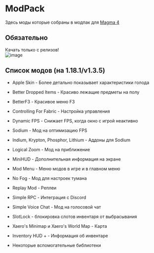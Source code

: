 # ModPack

Здесь моды которые собраны в модпак для [Magma 4](https://magma4.ml)

## Обязательно

Качать только с релизов!  
![image](https://user-images.githubusercontent.com/71085027/147647076-c593e928-7949-4e75-a227-49f782a8f08f.png)

## Список модов (на 1.18.1/v1.3.5)

* Apple Skin - Более детально показывает характеристики голода

* Better Dropped Items - Красиво лежащие предметы на полу

* BetterF3 - Красивое меню F3

* Controlling For Fabric - Настройка управления

* Dynamic FPS - Снижает FPS, когда окно с игрой неактивно

* Sodium - Мод на оптимизацию FPS

* Indium, Krypton, Phosphor, Lithium - Аддоны для Sodium

* Logical Zoom - Мод на приближение

* MiniHUD - Дополнительная информация на экране

* Mod Menu - Меню модов в игре и в главном меню

* No Fog - Мод для настроек тумана

* Replay Mod - Реплеи

* Simple RPC - Интеграция с Discord

* Simple Voice Chat - Мод на голосовой чат

* SlotLock - блокировка слотов инвентаря от выбрасывания

* Xaero's Minimap и Xaero's World Map - Карта

* Inventory HUD + - Информация об инвентаре

* Некоторые вспомогательные библиотеки
